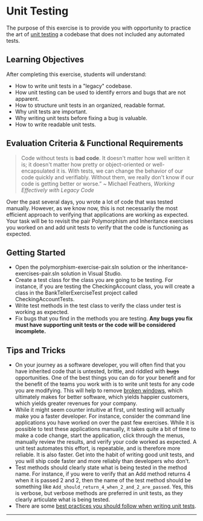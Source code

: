 # Unit Testing

The purpose of this exercise is to provide you with opportunity to practice the art of [unit testing][what-is-unit-testing] a codebase that does not included any automated tests.

## Learning Objectives

After completing this exercise, students will understand:

* How to write unit tests in a "legacy" codebase.
* How unit testing can be used to identify errors and bugs that are not apparent.
* How to structure unit tests in an organized, readable format.
* Why unit tests are important.
* Why writing unit tests before fixing a bug is valuable.
* How to write readable unit tests.

## Evaluation Criteria & Functional Requirements

> Code without tests is **bad code**. It doesn't matter how well written it is; it doesn't matter how  pretty or object-oriented or well-encapsulated it is. With tests, we can change the behavior of our code quickly and verifiably. Without them, we really don't know if our code is getting better or worse.”
~ Michael Feathers, _Working Effectively with Legacy Code_

Over the past several days, you wrote a lot of code that was tested manually. However, as we know now, this is not necessarily the most efficient approach to verifying that applications are working as expected. Your task will be to revisit the pair Polymorphism and Inheritance exercises you worked on and add unit tests to verify that the code is functioning as expected.

## Getting Started

* Open the polymorphism-exercise-pair.sln solution or the inheritance-exercises-pair.sln solution in Visual Studio.
* Create a test class for the class you are going to be testing. For instance, if you are testing the CheckingAccount class, you will create a class in the BankTellerExerciseTest project called CheckingAccountTests.
* Write test methods in the test class to verify the class under test is working as expected.
* Fix bugs that you find in the methods you are testing. **Any bugs you fix must have supporting unit tests or the code will be considered incomplete.**

## Tips and Tricks

* On your journey as a software developer, you will often find that you have inherited code that is untested, brittle, and riddled with ~~bugs~~ opportunities. One of the best things you can do for your benefit and for the benefit of the teams you work with is to write unit tests for any code you are modifying. This will help to remove [broken windows][software-entropy], which ultimately makes for better software, which yields happier customers, which yields greater revenues for your company.
* While it might seem counter intuitive at first, unit testing will actually make you a faster developer. For instance, consider the command line applications you have worked on over the past few exercises. While it is possible to test these applications manually, it takes quite a bit of time to make a code change, start the application, click through the menus, manually review the results, and verify your code worked as expected. A unit test automates this effort, is repeatable, and is therefore more reliable. It is also faster. Get into the habit of writing good unit tests, and you will ship code faster and more reliably than developers who don't.
* Test methods should clearly state what is being tested in the method name. For instance, if you were to verify that an Add method returns 4 when it is passed 2 and 2, then the name of the test method should be something like `Add_should_return_4_when_2_and_2_are_passed`. Yes, this is verbose, but verbose methods are preferred in unit tests, as they clearly articulate what is being tested.
* There are some [best practices you should follow when writing unit tests][unit-testing-best-practices].

---

[software-entropy]: https://pragprog.com/the-pragmatic-programmer/extracts/software-entropy
[unit-testing-best-practices]: https://docs.microsoft.com/en-us/dotnet/core/testing/unit-testing-best-practices
[what-is-legacy-code]: http://wiki.c2.com/?LegacyCode
[what-is-unit-testing]: https://searchsoftwarequality.techtarget.com/definition/unit-testing
